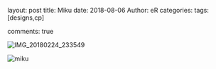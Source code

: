 layout: post
title: Miku
date: 2018-08-06
Author: eR
categories: 
tags: [designs,cp]

comments: true

![IMG_20180224_233549](F:\Documents\设计\miku\IMG_20180224_233549.jpg)

![miku](F:\Documents\设计\miku\miku.png)


